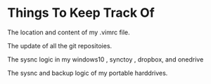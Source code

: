 # Things To Keep Track Of

The location and content of my .vimrc file.

The update of all the git repositoies.

The sysnc logic in my windows10 , synctoy , dropbox, and onedrive

The sysnc and backup logic of my portable harddrives.
